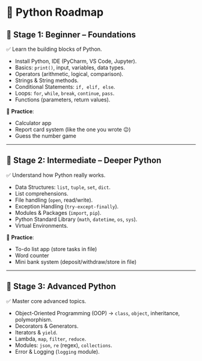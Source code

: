 

# 🐍 Python Roadmap

## 🔹 Stage 1: **Beginner – Foundations**

✅ Learn the building blocks of Python.

* Install Python, IDE (PyCharm, VS Code, Jupyter).
* Basics: `print()`, input, variables, data types.
* Operators (arithmetic, logical, comparison).
* Strings & String methods.
* Conditional Statements: `if, elif, else`.
* Loops: `for`, `while`, `break`, `continue`, `pass`.
* Functions (parameters, return values).

📌 **Practice**:

* Calculator app
* Report card system (like the one you wrote 😉)
* Guess the number game

---

## 🔹 Stage 2: **Intermediate – Deeper Python**

✅ Understand how Python really works.

* Data Structures: `list`, `tuple`, `set`, `dict`.
* List comprehensions.
* File handling (`open`, read/write).
* Exception Handling (`try-except-finally`).
* Modules & Packages (`import`, `pip`).
* Python Standard Library (`math`, `datetime`, `os`, `sys`).
* Virtual Environments.

📌 **Practice**:

* To-do list app (store tasks in file)
* Word counter
* Mini bank system (deposit/withdraw/store in file)

---

## 🔹 Stage 3: **Advanced Python**

✅ Master core advanced topics.

* Object-Oriented Programming (OOP) → `class`, `object`, inheritance, polymorphism.
* Decorators & Generators.
* Iterators & `yield`.
* Lambda, `map`, `filter`, `reduce`.
* Modules: `json`, `re` (regex), `collections`.
* Error & Logging (`logging` module).
